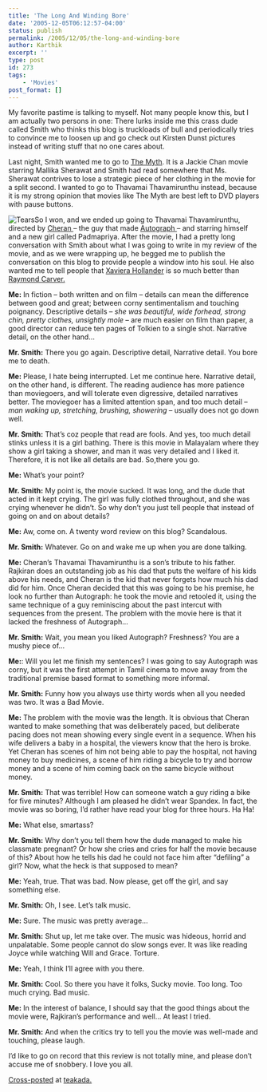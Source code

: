 ```yaml
---
title: 'The Long And Winding Bore'
date: '2005-12-05T06:12:57-04:00'
status: publish
permalink: /2005/12/05/the-long-and-winding-bore
author: Karthik
excerpt: ''
type: post
id: 273
tags:
    - 'Movies'
post_format: []
---
```

My favorite pastime is talking to myself. Not many people know this, but I am actually two persons in one: There lurks inside me this crass dude called Smith who thinks this blog is truckloads of bull and periodically tries to convince me to loosen up and go check out Kirsten Dunst pictures instead of writing stuff that no one cares about.

Last night, Smith wanted me to go to [The Myth](http://www.imdb.com/title/tt0365847/). It is a Jackie Chan movie starring Mallika Sherawat and Smith had read somewhere that Ms. Sherawat contrives to lose a strategic piece of her clothing in the movie for a split second. I wanted to go to Thavamai Thavamirunthu instead, because it is my strong opinion that movies like The Myth are best left to DVD players with pause buttons.

![Tears](../../../../uploads/thavamai.jpg)So I won, and we ended up going to Thavamai Thavamirunthu, directed by [Cheran ](http://www.imdb.com/name/nm0155741/)– the guy that made [Autograph ](http://www.imdb.com/title/tt0411131/)– and starring himself and a new girl called Padmapriya. After the movie, I had a pretty long conversation with Smith about what I was going to write in my review of the movie, and as we were wrapping up, he begged me to publish the conversation on this blog to provide people a window into his soul. He also wanted me to tell people that [Xaviera Hollander](http://www.xavierahollander.com/) is so much better than [Raymond Carver.](https://stochastica.net/2005/11/30/simply-beautiful/)

**Me:** In fiction – both written and on film – details can mean the difference between good and great; between corny sentimentalism and touching poignancy. Descriptive details – *she was beautiful, wide forhead, strong chin, pretty clothes, unsightly mole* – are much easier on film than paper, a good director can reduce ten pages of Tolkien to a single shot. Narrative detail, on the other hand…

**Mr. Smith:** There you go again. Descriptive detail, Narrative detail. You bore me to death.

**Me:** Please, I hate being interrupted. Let me continue here. Narrative detail, on the other hand, is different. The reading audience has more patience than moviegoers, and will tolerate even digressive, detailed narratives better. The moviegoer has a limited attention span, and too much detail – *man waking up, stretching, brushing, showering* – usually does not go down well.

**Mr. Smith:** That’s coz people that read are fools. And yes, too much detail stinks unless it is a girl bathing. There is this movie in Malayalam where they show a girl taking a shower, and man it was very detailed and I liked it. Therefore, it is not like all details are bad. So,there you go.

**Me:** What’s your point?

**Mr. Smith:** My point is, the movie sucked. It was long, and the dude that acted in it kept crying. The girl was fully clothed throughout, and she was crying whenever he didn’t. So why don’t you just tell people that instead of going on and on about details?

**Me:** Aw, come on. A twenty word review on this blog? Scandalous.

**Mr. Smith:** Whatever. Go on and wake me up when you are done talking.

**Me:** Cheran’s Thavamai Thavamirunthu is a son’s tribute to his father. Rajkiran does an outstanding job as his dad that puts the welfare of his kids above his needs, and Cheran is the kid that never forgets how much his dad did for him. Once Cheran decided that this was going to be his premise, he look no further than Autograph: he took the movie and retooled it, using the same technique of a guy reminiscing about the past intercut with sequences from the present. The problem with the movie here is that it lacked the freshness of Autograph…

**Mr. Smith:** Wait, you mean you liked Autograph? Freshness? You are a mushy piece of…

**Me:**: Will you let me finish my sentences? I was going to say Autograph was corny, but it was the first attempt in Tamil cinema to move away from the traditional premise based format to something more informal.

**Mr. Smith:** Funny how you always use thirty words when all you needed was two. It was a Bad Movie.

**Me:** The problem with the movie was the length. It is obvious that Cheran wanted to make something that was deliberately paced, but deliberate pacing does not mean showing every single event in a sequence. When his wife delivers a baby in a hospital, the viewers know that the hero is broke. Yet Cheran has scenes of him not being able to pay the hospital, not having money to buy medicines, a scene of him riding a bicycle to try and borrow money and a scene of him coming back on the same bicycle without money.

**Mr. Smith:** That was terrible! How can someone watch a guy riding a bike for five minutes? Although I am pleased he didn’t wear Spandex. In fact, the movie was so boring, I’d rather have read your blog for three hours. Ha Ha!

**Me:** What else, smartass?

**Mr. Smith:** Why don’t you tell them how the dude managed to make his classmate pregnant? Or how she cries and cries for half the movie because of this? About how he tells his dad he could not face him after “defiling” a girl? Now, what the heck is that supposed to mean?

**Me:** Yeah, true. That was bad. Now please, get off the girl, and say something else.

**Mr. Smith:** Oh, I see. Let’s talk music.

**Me:** Sure. The music was pretty average…

**Mr. Smith:** Shut up, let me take over. The music was hideous, horrid and unpalatable. Some people cannot do slow songs ever. It was like reading Joyce while watching Will and Grace. Torture.

**Me:** Yeah, I think I’ll agree with you there.

**Mr. Smith:** Cool. So there you have it folks, Sucky movie. Too long. Too much crying. Bad music.

**Me:** In the interest of balance, I should say that the good things about the movie were, Rajkiran’s performance and well… At least I tried.

**Mr. Smith:** And when the critics try to tell you the movie was well-made and touching, please laugh.

I’d like to go on record that this review is not totally mine, and please don’t accuse me of snobbery. I love you all.

[Cross-posted](http://www.teakada.com/archives/001600.html) at [teakada.](http://www.teakada.com)